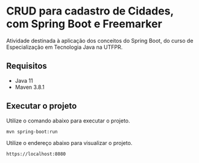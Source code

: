 # CRUD para cadastro de Cidades, com Spring Boot e Freemarker
Atividade destinada à aplicação dos conceitos do Spring Boot, do curso de Especialização em Tecnologia Java na UTFPR.

## Requisitos
* Java 11
* Maven 3.8.1

## Executar o projeto
Utilize o comando abaixo para executar o projeto.
```bash
mvn spring-boot:run
```
Utilize o endereço abaixo para visualizar o projeto.
```bash
https://localhost:8080
```
